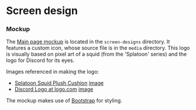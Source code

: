 # Screen design

### Mockup
The [Main page mockup](screen-designs/index.html) is located in the `screen-designs` directory. It features a custom icon, whose source file is in the `media` directory. This logo is visually based on pixel art of a squid (from the 'Splatoon' series) and the logo for Discord for its eyes.

Images referenced in making the logo:
- [Splatoon Squid Plush Cushion](https://www.nintendo.com/store/products/squid-plush-cushion-neon-yellow/) [image](https://assets.nintendo.com/image/upload/ar_16:9,b_auto:border,c_lpad/b_white/f_auto/q_auto/dpr_1.25/c_scale,w_700/ncom/en_US/products/merchandise/plush/squid-plush-cushion-neon-yellow/110924-little-buddy-plush-splatoon-neon-yellow-squid-14-inch-1200x675)
- [Discord Logo at logo.com](https://logo.com/blog/the-history-of-the-discord-logo) [image](https://global-uploads.webflow.com/5e157548d6f7910beea4e2d6/62a07b53139aec4c1fd07771_discord-logo.png)

The mockup makes use of [Bootstrap](https://getbootstrap.com/) for styling.
